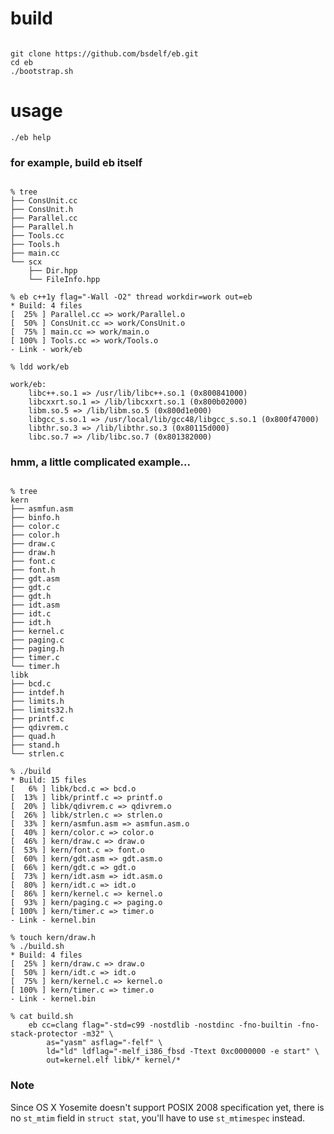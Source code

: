 # build
<pre><code>
git clone https://github.com/bsdelf/eb.git
cd eb
./bootstrap.sh
</code></pre>
# usage
`./eb help`

### for example, build eb itself
<pre><code>
% tree
├── ConsUnit.cc
├── ConsUnit.h
├── Parallel.cc
├── Parallel.h
├── Tools.cc
├── Tools.h
├── main.cc
└── scx
    ├── Dir.hpp
    └── FileInfo.hpp

% eb c++1y flag="-Wall -O2" thread workdir=work out=eb
* Build: 4 files
[  25% ] Parallel.cc => work/Parallel.o
[  50% ] ConsUnit.cc => work/ConsUnit.o
[  75% ] main.cc => work/main.o
[ 100% ] Tools.cc => work/Tools.o
- Link - work/eb

% ldd work/eb

work/eb:
	libc++.so.1 => /usr/lib/libc++.so.1 (0x800841000)
	libcxxrt.so.1 => /lib/libcxxrt.so.1 (0x800b02000)
	libm.so.5 => /lib/libm.so.5 (0x800d1e000)
	libgcc_s.so.1 => /usr/local/lib/gcc48/libgcc_s.so.1 (0x800f47000)
	libthr.so.3 => /lib/libthr.so.3 (0x80115d000)
	libc.so.7 => /lib/libc.so.7 (0x801382000)
</code></pre>

### hmm, a little complicated example...
<pre><code>
% tree
kern
├── asmfun.asm
├── binfo.h
├── color.c
├── color.h
├── draw.c
├── draw.h
├── font.c
├── font.h
├── gdt.asm
├── gdt.c
├── gdt.h
├── idt.asm
├── idt.c
├── idt.h
├── kernel.c
├── paging.c
├── paging.h
├── timer.c
└── timer.h
libk
├── bcd.c
├── intdef.h
├── limits.h
├── limits32.h
├── printf.c
├── qdivrem.c
├── quad.h
├── stand.h
└── strlen.c

% ./build
* Build: 15 files
[   6% ] libk/bcd.c => bcd.o
[  13% ] libk/printf.c => printf.o
[  20% ] libk/qdivrem.c => qdivrem.o
[  26% ] libk/strlen.c => strlen.o
[  33% ] kern/asmfun.asm => asmfun.asm.o
[  40% ] kern/color.c => color.o
[  46% ] kern/draw.c => draw.o
[  53% ] kern/font.c => font.o
[  60% ] kern/gdt.asm => gdt.asm.o
[  66% ] kern/gdt.c => gdt.o
[  73% ] kern/idt.asm => idt.asm.o
[  80% ] kern/idt.c => idt.o
[  86% ] kern/kernel.c => kernel.o
[  93% ] kern/paging.c => paging.o
[ 100% ] kern/timer.c => timer.o
- Link - kernel.bin

% touch kern/draw.h
% ./build.sh
* Build: 4 files
[  25% ] kern/draw.c => draw.o
[  50% ] kern/idt.c => idt.o
[  75% ] kern/kernel.c => kernel.o
[ 100% ] kern/timer.c => timer.o
- Link - kernel.bin

% cat build.sh
	eb cc=clang flag="-std=c99 -nostdlib -nostdinc -fno-builtin -fno-stack-protector -m32" \
	    as="yasm" asflag="-felf" \
		ld="ld" ldflag="-melf_i386_fbsd -Ttext 0xc0000000 -e start" \
		out=kernel.elf libk/* kernel/*
</code></pre>

### Note
Since OS X Yosemite doesn't support POSIX 2008 specification yet, there is no `st_mtim` field in `struct stat`, you'll have to use `st_mtimespec` instead.
